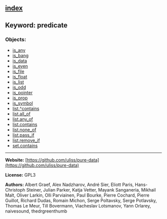 [index](../index.html)
---

## Keyword: predicate

### Objects:
* [is_any](../is_any.html)
* [is_bang](../is_bang.html)
* [is_data](../is_data.html)
* [is_even](../is_even.html)
* [is_file](../is_file.html)
* [is_float](../is_float.html)
* [is_list](../is_list.html)
* [is_odd](../is_odd.html)
* [is_pointer](../is_pointer.html)
* [is_prop](../is_prop.html)
* [is_symbol](../is_symbol.html)
* [list.^contains](../list.^contains.html)
* [list.all_of](../list.all_of.html)
* [list.any_of](../list.any_of.html)
* [list.contains](../list.contains.html)
* [list.none_of](../list.none_of.html)
* [list.pass_if](../list.pass_if.html)
* [list.remove_if](../list.remove_if.html)
* [set.contains](../set.contains.html)

---
**Website:** [https://github.com/uliss/pure-data](https://github.com/uliss/pure-data)

**License:** GPL3

**Authors:** Albert Graef, Alex Nadzharov, André Sier, Eliott Paris, Hans-Christoph Steiner, Julian Parker, Katja Vetter, Mayank Sanganeria, Mikhail Malt, Oliver Larkin, Olli Parviainen, Paul Bourke, Pierre Cochard, Pierre Guillot, Richard Dudas, Romain Michon, Serge Poltavsky, Serge Potlavsky, Thomas Le Meur, Till Bovermann, Viacheslav Lotsmanov, Yann Orlarey, naivesound, thedrgreenthumb
